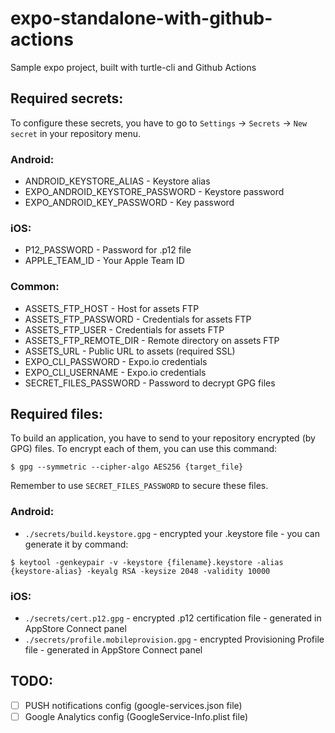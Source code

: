# expo-standalone-with-github-actions
Sample expo project, built with turtle-cli and Github Actions

## Required secrets:
To configure these secrets, you have to go to `Settings` -> `Secrets` -> `New secret` in your repository menu.

### Android:
- ANDROID_KEYSTORE_ALIAS - Keystore alias
- EXPO_ANDROID_KEYSTORE_PASSWORD - Keystore password
- EXPO_ANDROID_KEY_PASSWORD - Key password

### iOS:
- P12_PASSWORD - Password for .p12 file
- APPLE_TEAM_ID - Your Apple Team ID

### Common:
- ASSETS_FTP_HOST - Host for assets FTP
- ASSETS_FTP_PASSWORD - Credentials for assets FTP
- ASSETS_FTP_USER - Credentials for assets FTP
- ASSETS_FTP_REMOTE_DIR - Remote directory on assets FTP
- ASSETS_URL - Public URL to assets (required SSL)
- EXPO_CLI_PASSWORD - Expo.io credentials
- EXPO_CLI_USERNAME - Expo.io credentials
- SECRET_FILES_PASSWORD - Password to decrypt GPG files

## Required files:
To build an application, you have to send to your repository encrypted (by GPG) files. To encrypt each of them, you can use this command:

`$ gpg --symmetric --cipher-algo AES256 {target_file}`

Remember to use `SECRET_FILES_PASSWORD` to secure these files.

### Android:
- `./secrets/build.keystore.gpg` - encrypted your .keystore file - you can generate it by command:

`$ keytool -genkeypair -v -keystore {filename}.keystore -alias {keystore-alias} -keyalg RSA -keysize 2048 -validity 10000`

### iOS:
- `./secrets/cert.p12.gpg` - encrypted .p12 certification file - generated in AppStore Connect panel
- `./secrets/profile.mobileprovision.gpg` - encrypted Provisioning Profile file - generated in AppStore Connect panel

## TODO:
- [ ] PUSH notifications config (google-services.json file)
- [ ] Google Analytics config (GoogleService-Info.plist file)
